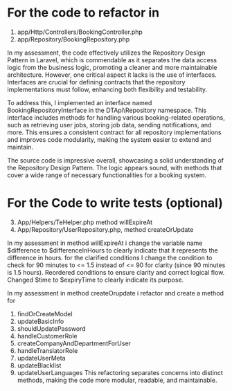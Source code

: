 For the code to refactor in 
=================
1) app/Http/Controllers/BookingController.php
2) app/Repository/BookingRepository.php

In my assessment, the code effectively utilizes the Repository Design Pattern in Laravel, which is commendable as it separates the data access logic from the business logic, promoting a cleaner and more maintainable architecture. However, one critical aspect it lacks is the use of interfaces. Interfaces are crucial for defining contracts that the repository implementations must follow, enhancing both flexibility and testability.

To address this, I implemented an interface named BookingRepositoryInterface in the DTApi\Repository namespace. This interface includes methods for handling various booking-related operations, such as retrieving user jobs, storing job data, sending notifications, and more. This ensures a consistent contract for all repository implementations and improves code modularity, making the system easier to extend and maintain.

The source code is impressive overall, showcasing a solid understanding of the Repository Design Pattern. The logic appears sound, with methods that cover a wide range of necessary functionalities for a booking system.


For the Code to write tests (optional)
=====================
3) App/Helpers/TeHelper.php method willExpireAt
4) App/Repository/UserRepository.php, method createOrUpdate

In my assessment in method willExpireAt i change the variable name $difference to $differenceInHours to clearly indicate that it represents the difference in hours.
for the clarified conditions 
I change the condition to check for 90 minutes to <= 1.5 instead of <= 90 for clarity (since 90 minutes is 1.5 hours). Reordered conditions to ensure clarity and correct logical flow.
Changed $time to $expiryTime to clearly indicate its purpose.

In my assessment in method createOrupdate i refactor and create a method for 
1. findOrCreateModel
2. updateBasicInfo
3. shouldUpdatePassword
4. handleCustomerRole
5. createCompanyAndDepartmentForUser
6. handleTranslatorRole
7. updateUserMeta
8. updateBlacklist
9. updateUserLanguages
This refactoring separates concerns into distinct methods, making the code more modular, readable, and maintainable.

